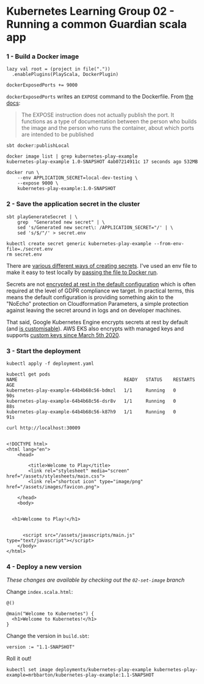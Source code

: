 # Kubernetes Learning Group 02 - Running a common Guardian scala app

### 1 - Build a Docker image

```
lazy val root = (project in file("."))
  .enablePlugins(PlayScala, DockerPlugin)

dockerExposedPorts += 9000
```

`dockerExposedPorts` writes an `EXPOSE` command to the Dockerfile. From [the docs](https://docs.docker.com/engine/reference/builder/):

> The EXPOSE instruction does not actually publish the port. It functions as a type of documentation between the person who builds the image and the person who runs the container, about which ports are intended to be published

```
sbt docker:publishLocal

docker image list | grep kubernetes-play-example
kubernetes-play-example 1.0-SNAPSHOT 4ab07214911c 17 seconds ago 532MB

docker run \
    --env APPLICATION_SECRET=local-dev-testing \
    --expose 9000 \
    kubernetes-play-example:1.0-SNAPSHOT
```

### 2 - Save the application secret in the cluster

```
sbt playGenerateSecret | \
    grep  "Generated new secret" | \
    sed 's/Generated new secret\: /APPLICATION_SECRET="/' | \
    sed 's/$/"/' > secret.env

kubectl create secret generic kubernetes-play-example --from-env-file=./secret.env
rm secret.env
```

There are [various different ways of creating secrets](https://kubernetes.io/docs/concepts/configuration/secret/).
I've used an env file to make it easy to test locally by [passing the file to Docker run](https://docs.docker.com/engine/reference/commandline/run/#set-environment-variables--e---env---env-file).

Secrets are not [encrypted at rest in the default configuration](https://kubernetes.io/docs/concepts/configuration/secret/#security-properties)
which is often required at the level of GDPR compliance we target. In practical terms, this means the default configuration
is providing something akin to the "NoEcho" protection on Cloudformation Parameters, a simple protection against leaving the
secret around in logs and on developer machines.

That said, Google Kubernetes Engine encrypts secrets at rest by default (and [is customisable](https://cloud.google.com/kubernetes-engine/docs/how-to/encrypting-secrets)).
AWS EKS also encrypts with managed keys and supports [custom keys since March 5th 2020](https://aws.amazon.com/about-aws/whats-new/2020/03/amazon-eks-adds-envelope-encryption-for-secrets-with-aws-kms/).


### 3 - Start the deployment

```
kubectl apply -f deployment.yaml

kubectl get pods
NAME                                       READY   STATUS    RESTARTS   AGE
kubernetes-play-example-64b4b68c56-bdmzl   1/1     Running   0          90s
kubernetes-play-example-64b4b68c56-dsr8v   1/1     Running   0          88s
kubernetes-play-example-64b4b68c56-k87h9   1/1     Running   0          91s

curl http://localhost:30009


<!DOCTYPE html>
<html lang="en">
    <head>

        <title>Welcome to Play</title>
        <link rel="stylesheet" media="screen" href="/assets/stylesheets/main.css">
        <link rel="shortcut icon" type="image/png" href="/assets/images/favicon.png">

    </head>
    <body>


  <h1>Welcome to Play!</h1>


      <script src="/assets/javascripts/main.js" type="text/javascript"></script>
    </body>
</html>
```

### 4 - Deploy a new version

*These changes are available by checking out the `02-set-image` branch*

Change `index.scala.html`:

```
@()

@main("Welcome to Kubernetes") {
  <h1>Welcome to Kubernetes!</h1>
}
```

Change the version in `build.sbt`:

```
version := "1.1-SNAPSHOT"
```

Roll it out!

```
kubectl set image deployments/kubernetes-play-example kubernetes-play-example=mrbbarton/kubernetes-play-example:1.1-SNAPSHOT
```
